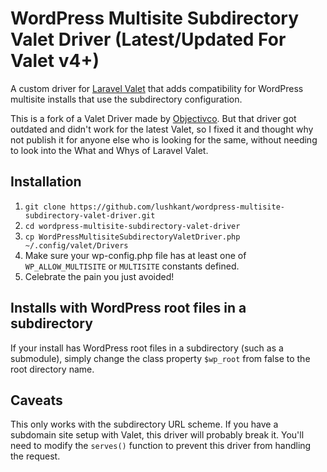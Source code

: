 # WordPress Multisite Subdirectory Valet Driver (Latest/Updated For Valet v4+)
A custom driver for [Laravel Valet](https://laravel.com/docs/10.x/valet#custom-valet-drivers) that adds compatibility for WordPress multisite installs that use the subdirectory configuration.

This is a fork of a Valet Driver made by [Objectivco](https://github.com/Objectivco/WordPressMultisiteSubdirectoryValetDriver/tree/master). But that driver got outdated and didn't work for the latest Valet, so I fixed it and thought why not publish it for anyone else who is looking for the same, without needing to look into the What and Whys of Laravel Valet.

## Installation
1. `git clone https://github.com/lushkant/wordpress-multisite-subdirectory-valet-driver.git`
2. `cd wordpress-multisite-subdirectory-valet-driver`
3. `cp WordPressMultisiteSubdirectoryValetDriver.php ~/.config/valet/Drivers`
4. Make sure your wp-config.php file has at least one of `WP_ALLOW_MULTISITE` or `MULTISITE` constants defined.
5. Celebrate the pain you just avoided!

## Installs with WordPress root files in a subdirectory
If your install has WordPress root files in a subdirectory (such as a submodule), simply change the class property `$wp_root` from false to the root directory name.

## Caveats
This only works with the subdirectory URL scheme. If you have a subdomain site setup with Valet, this driver will probably break it. You'll need to modify the `serves()` function to prevent this driver from handling the request.